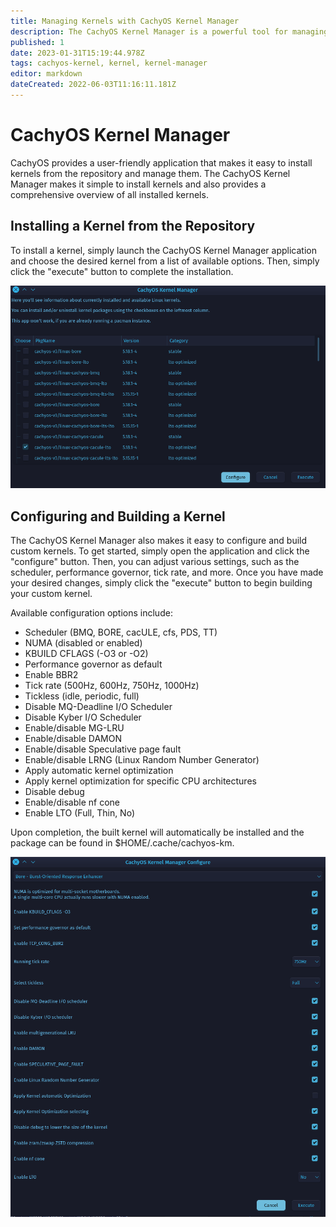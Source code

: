 ```yaml
---
title: Managing Kernels with CachyOS Kernel Manager
description: The CachyOS Kernel Manager is a powerful tool for managing kernels, allowing users to easily install or build custom kernels with ease.
published: 1
date: 2023-01-31T15:19:44.978Z
tags: cachyos-kernel, kernel, kernel-manager
editor: markdown
dateCreated: 2022-06-03T11:16:11.181Z
---
```


# CachyOS Kernel Manager

CachyOS provides a user-friendly application that makes it easy to install kernels from the repository and manage them.
The CachyOS Kernel Manager makes it simple to install kernels and also provides a comprehensive overview of all installed kernels.

## Installing a Kernel from the Repository

To install a kernel, simply launch the CachyOS Kernel Manager application and choose the desired kernel from a list of available options.
Then, simply click the "execute" button to complete the installation.

![cachyos-km1.png](/src/content/docs/Images/cachyos-km1.png)

## Configuring and Building a Kernel

The CachyOS Kernel Manager also makes it easy to configure and build custom kernels. To get started, simply open the application and click the "configure" button. Then, you can adjust various settings, such as the scheduler, performance governor, tick rate, and more. Once you have made your desired changes, simply click the "execute" button to begin building your custom kernel.

Available configuration options include:

- Scheduler (BMQ, BORE, cacULE, cfs, PDS, TT)
- NUMA (disabled or enabled)
- KBUILD CFLAGS (-O3 or -O2)
- Performance governor as default
- Enable BBR2
- Tick rate (500Hz, 600Hz, 750Hz, 1000Hz)
- Tickless (idle, periodic, full)
- Disable MQ-Deadline I/O Scheduler
- Disable Kyber I/O Scheduler
- Enable/disable MG-LRU
- Enable/disable DAMON
- Enable/disable Speculative page fault
- Enable/disable LRNG (Linux Random Number Generator)
- Apply automatic kernel optimization
- Apply kernel optimization for specific CPU architectures
- Disable debug
- Enable/disable nf cone
- Enable LTO (Full, Thin, No)

Upon completion, the built kernel will automatically be installed and the package can be found in $HOME/.cache/cachyos-km.

![cachyos-km2.png](/src/content/docs/Images/cachyos-km2.png)
